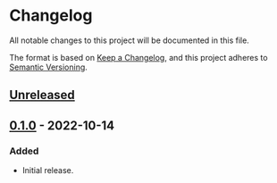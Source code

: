# Changelog
All notable changes to this project will be documented in this file.

The format is based on [Keep a Changelog](https://keepachangelog.com/en/1.0.0/),
and this project adheres to [Semantic Versioning](https://semver.org/spec/v2.0.0.html).

## [Unreleased]

## [0.1.0] - 2022-10-14
### Added
- Initial release.

[Unreleased]: https://github.com/gear-dapps/crowdsale-ico/compare/0.1.0...HEAD
[0.1.0]: https://github.com/gear-dapps/crowdsale-ico/compare/ee7cf43...0.1.0

